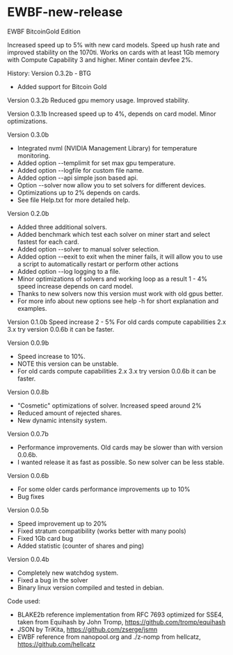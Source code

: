 # EWBF-new-release
EWBF BitcoinGold Edition 
 
Increased speed up to 5% with new card models. Speed up hush rate and improved stability on the 1070ti. Works on cards with at least 1Gb memory with Compute Capability 3 and higher. Miner contain devfee 2%.

History:
Version 0.3.2b - BTG
- Added support for Bitcoin Gold

Version 0.3.2b
Reduced gpu memory usage.
Improved stability.

Version 0.3.1b
Increased speed up to 4%, depends on card model.
Minor optimizations.

Version 0.3.0b
- Integrated nvml (NVIDIA Management Library) for temperature monitoring.
- Added option --templimit for set max gpu temperature.
- Added option --logfile for custom file name.
- Added option --api simple json based api.
- Option --solver now allow you to set solvers for different devices.
- Optimizations up to 2% depends on cards.
- See file Help.txt for more detailed help.

Version 0.2.0b
- Added three additional solvers.
- Added benchmark which test each solver on miner start and select fastest for each card.
- Added option --solver to manual solver selection.
- Added option --eexit to exit when the miner fails, it will allow you to use a script to automatically restart or perform other actions
- Added option --log logging to a file.
- Minor optimizations of solvers and working loop as a result 1 - 4% speed increase depends on card model.
- Thanks to new solvers now this version must work with old gpus better.
- For more info about new options see help -h for short explanation and examples.

Version 0.1.0b
Speed increase 2 - 5%
For old cards compute capabilities 2.x 3.x try version 0.0.6b it can be faster.

Version 0.0.9b
- Speed increase to 10%.
- NOTE this version can be unstable.
- For old cards compute capabilities 2.x 3.x try version 0.0.6b it can be faster.

Version 0.0.8b
- "Cosmetic" optimizations of solver. Increased speed around 2%
- Reduced amount of rejected shares.
- New dynamic intensity system.

Version 0.0.7b
- Performance improvements. Old cards may be slower than with version 0.0.6b.
- I wanted release it as fast as possible. So new solver can be less stable.

Version 0.0.6b
- For some older cards performance improvements up to 10%
- Bug fixes

Version 0.0.5b
- Speed improvement up to 20%
- Fixed stratum compatibility (works better with many pools)
- Fixed 1Gb card bug
- Added statistic (counter of shares and ping)

Version 0.0.4b
- Completely new watchdog system.
- Fixed a bug in the solver
- Binary linux version compiled and tested in debian.


Code used:
- BLAKE2b reference implementation from RFC 7693 optimized for SSE4, taken from Equihash by John Tromp, https://github.com/tromp/equihash
- JSON by TriKita, https://github.com/zserge/jsmn
- EWBF reference from nanopool.org and ./z-nomp from hellcatz, https://github.com/hellcatz
